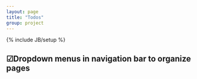 ```yaml
---
layout: page
title: "Todos"
group: project
---
```

{% include JB/setup %}
<!--
## ☑ Checked
## ☐ Not
-->
## ☑Dropdown menus in navigation bar to organize pages
